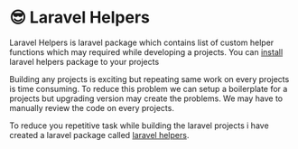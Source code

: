 <h1>😎 Laravel Helpers</h1>

Laravel Helpers is laravel package which contains list of custom helper functions which may required while developing a projects. You can [install](/installation) laravel helpers package to your projects

Building any projects is exciting but repeating same work on every projects is time consuming. To reduce this problem we can setup a boilerplate for a projects but upgrading version may create the problems. We may have to manually review the code on every projects.

To reduce you repetitive task while building the laravel projects i have created a laravel package called [laravel helpers](/).
